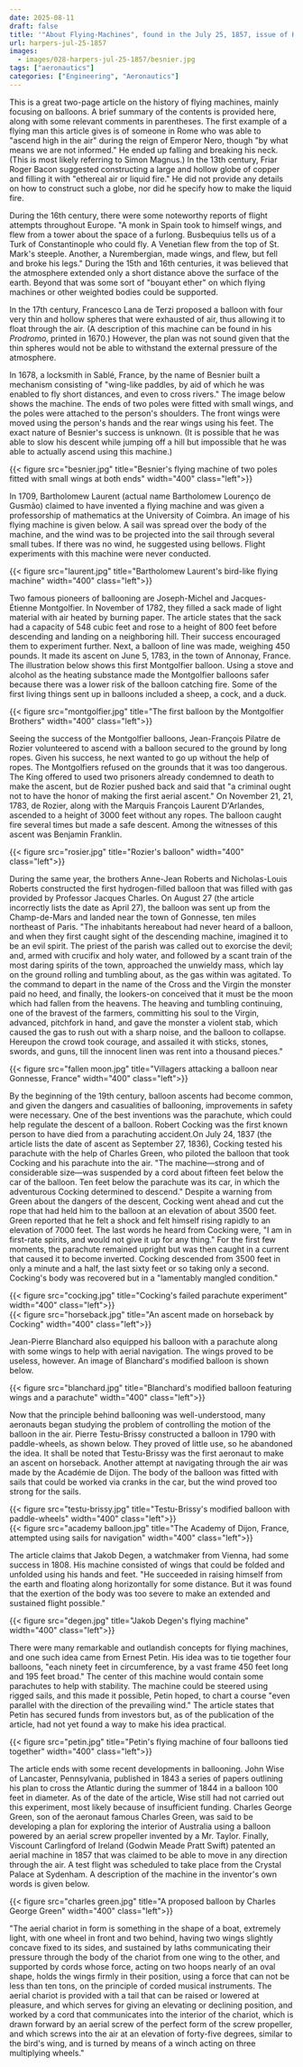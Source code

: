 ```yaml
---
date: 2025-08-11
draft: false
title: '"About Flying-Machines", found in the July 25, 1857, issue of Harper''s Weekly (1857)'
url: harpers-jul-25-1857
images:
  - images/028-harpers-jul-25-1857/besnier.jpg
tags: ["aeronautics"]
categories: ["Engineering", "Aeronautics"]
---
```

This is a great two-page article on the history of flying machines, mainly focusing on balloons. A brief summary of the contents is provided here, along with some relevant comments in parentheses. The first example of a flying man this article gives is of someone in Rome who was able to "ascend high in the air" during the reign of Emperor Nero, though "by what means we are not informed." He ended up falling and breaking his neck. (This is most likely referring to Simon Magnus.) In the 13th century, Friar Roger Bacon suggested constructing a large and hollow globe of copper and filling it with "ethereal air or liquid fire." He did not provide any details on how to construct such a globe, nor did he specify how to make the liquid fire.

During the 16th century, there were some noteworthy reports of flight attempts throughout Europe. "A monk in Spain took to himself wings, and flew from a tower about the space of a furlong. Busbequius tells us of a Turk of Constantinople who could fly. A Venetian flew from the top of St. Mark's steeple. Another, a Nurembergian, made wings, and flew, but fell and broke his legs." During the 15th and 16th centuries, it was believed that the atmosphere extended only a short distance above the surface of the earth. Beyond that was some sort of "bouyant ether" on which flying machines or other weighted bodies could be supported.

In the 17th century, Francesco Lana de Terzi proposed a balloon with four very thin and hollow spheres that were exhausted of air, thus allowing it to float through the air. (A description of this machine can be found in his *Prodromo*, printed in 1670.) However, the plan was not sound given that the thin spheres would not be able to withstand the external pressure of the atmosphere.

In 1678, a locksmith in Sabl&#233;, France, by the name of Besnier built a mechanism consisting of "wing-like paddles, by aid of which he was enabled to fly short distances, and even to cross rivers." The image below shows the machine. The ends of two poles were fitted with small wings, and the poles were attached to the person's shoulders. The front wings were moved using the person's hands and the rear wings using his feet. The exact nature of Besnier's success is unknown. (It is possible that he was able to slow his descent while jumping off a hill but impossible that he was able to actually ascend using this machine.)

{{< figure src="besnier.jpg" title="Besnier's flying machine of two poles fitted with small wings at both ends" width="400" class="left">}}

In 1709, Bartholomew Laurent (actual name Bartholomew Louren&#231;o de Gusm&#227;o) claimed to have invented a flying machine and was	given a professorship of mathematics at the University of Coimbra. An image of his flying machine is given below. A sail was spread over the body of the machine, and the wind was to be projected into the sail through several small tubes. If there was no wind, he suggested using bellows. Flight experiments with this machine were never conducted.

{{< figure src="laurent.jpg" title="Bartholomew Laurent's bird-like flying machine" width="400" class="left">}}

Two famous pioneers of ballooning are Joseph-Michel and Jacques-&#201;tienne Montgolfier. In November of 1782, they filled a sack made of light material with air heated by burning paper. The article states that the sack had a capacity of 548 cubic feet and rose to a height of 800 feet before descending and landing on a neighboring hill. Their success encouraged them to experiment further. Next, a balloon of line was made, weighing 450 pounds. It made its ascent on June 5, 1783, in the town of Annonay, France. The illustration below shows this first Montgolfier balloon. Using a stove and alcohol as the heating substance made the Montgolfier balloons safer because there was a lower risk of the balloon catching fire. Some of the first living things sent up in balloons included a sheep, a cock, and a duck.

{{< figure src="montgolfier.jpg" title="The first balloon by the Montgolfier Brothers" width="400" class="left">}}

Seeing the success of the Montgolfier balloons, Jean-Fran&#231;ois Pilatre de Rozier volunteered to ascend with a balloon secured to the ground by long ropes. Given his success, he next wanted to go up without the help of ropes. The Montgolfiers refused on the grounds that it was too dangerous. The King offered to used two prisoners already condemned to death to make the ascent, but de Rozier pushed back and said that "a criminal ought not to have the honor of making the first aerial ascent." On November 21, 21, 1783, de Rozier, along with the Marquis Fran&#231;ois Laurent D'Arlandes, ascended to a height of 3000 feet without any ropes. The balloon caught fire several times but made a safe descent. Among the witnesses of this ascent was Benjamin Franklin.

{{< figure src="rosier.jpg" title="Rozier's balloon" width="400" class="left">}}

During the same year, the brothers Anne-Jean Roberts and Nicholas-Louis Roberts constructed the first hydrogen-filled balloon that was filled with gas provided by Professor Jacques Charles. On August 27 (the article incorrectly lists the date as April 27), the balloon was sent up from the Champ-de-Mars and landed near the town of Gonnesse, ten miles northeast of Paris. "The inhabitants hereabout had never heard of a balloon, and when they first caught sight of the descending machine, imagined it to be an evil spirit. The priest of the parish was called out to exorcise the devil; and, armed with crucifix and holy water, and followed by a scant train of the most daring spirits of the town, approached the unwieldy mass, which lay on the ground rolling and tumbling about, as the gas within was agitated. To the command to depart in the name of the Cross and the Virgin the monster paid no heed, and finally, the lookers-on conceived that it must be the moon which had fallen from the heavens. The heaving and tumbling continuing, one of the bravest of the farmers, committing his soul to the Virgin, advanced, pitchfork in hand, and gave the monster a violent stab, which caused the gas to rush out with a sharp noise, and the balloon to collapse. Hereupon the crowd took courage, and assailed it with sticks, stones, swords, and guns, till the innocent linen was rent into a thousand pieces."

{{< figure src="fallen moon.jpg" title="Villagers attacking a balloon near Gonnesse, France" width="400" class="left">}}

By the beginning of the 19th century, balloon ascents had become common, and given the dangers and casualities of ballooning, improvements in safety were necessary. One of the best inventions was the parachute, which could help regulate the descent of a balloon. Robert Cocking was the first known person to have died from a parachuting accident.On July 24, 1837 (the article lists the date of ascent as September 27, 1836), Cocking tested his parachute with the help of Charles Green, who piloted the balloon that took Cocking and his parachute into the air. "The machine&mdash;strong and of considerable size&mdash;was suspended by a cord about fifteen feet below the car of the balloon. Ten feet below the parachute was its car, in which the adventurous Cocking determined to descend." Despite a warning from Green about the dangers of the descent, Cocking went ahead and cut the rope that had held him to the balloon at an elevation of about 3500 feet. Green reported that he felt a shock and felt himself rising rapidly to an elevation of 7000 feet. The last words he heard from Cocking were, "I am in first-rate spirits, and would not give it up for any thing." For the first few moments, the parachute remained upright but was then caught in a current that caused it to become inverted. Cocking descended from 3500 feet in only a minute and a half, the last sixty feet or so taking only a second. Cocking's body was recovered but in a "lamentably mangled condition."

{{< figure src="cocking.jpg" title="Cocking's failed parachute experiment" width="400" class="left">}}\
{{< figure src="horseback.jpg" title="An ascent made on horseback by Cocking" width="400" class="left">}}

Jean-Pierre Blanchard also equipped his balloon with a parachute along with some wings to help with aerial navigation. The wings proved to be useless, however. An image of Blanchard's modified balloon is shown below.

{{< figure src="blanchard.jpg" title="Blanchard's modified balloon featuring wings and a parachute" width="400" class="left">}}

Now that the principle behind ballooning was well-understood, many aeronauts began studying the problem of controlling the motion of the balloon in the air. Pierre Testu-Brissy constructed a balloon in 1790 with paddle-wheels, as shown below. They proved of little use, so he abandoned the idea. It shall be noted that Testu-Brissy was the first aeronaut to make an ascent on horseback. Another attempt at navigating through the air was made by the Acad&#233;mie de Dijon. The body of the balloon was fitted with sails that could be worked via cranks in the car, but the wind proved too strong for the sails.

{{< figure src="testu-brissy.jpg" title="Testu-Brissy's modified balloon with paddle-wheels" width="400" class="left">}}\
{{< figure src="academy balloon.jpg" title="The Academy of Dijon, France, attempted using sails for navigation" width="400" class="left">}}

The article claims that Jakob Degen, a watchmaker from Vienna, had some success in 1808. His machine consisted of wings that could be folded and unfolded using his hands and feet. "He succeeded in raising himself from the earth and floating along horizontally for some distance. But it was found that the exertion of the body was too severe to make an extended and sustained flight possible."

{{< figure src="degen.jpg" title="Jakob Degen's flying machine" width="400" class="left">}}

There were many remarkable and outlandish concepts for flying machines, and one such idea came from Ernest Petin. His idea was to tie together four balloons, "each ninety feet in circumference, by a vast frame 450 feet long and 195 feet broad." The center of this machine would contain some parachutes to help with stability. The machine could be steered using rigged sails, and this made it possible, Petin hoped, to chart a course "even parallel with the direction of the prevailing wind." The article states that Petin has secured funds from investors but, as of the publication of the article, had not yet found a way to make his idea practical.

{{< figure src="petin.jpg" title="Petin's flying machine of four balloons tied together" width="400" class="left">}}

The article ends with some recent developments in ballooning. John Wise of Lancaster, Pennsylvania, published in 1843 a series of papers outlining his plan to cross the Atlantic during the summer of 1844 in a balloon 100 feet in diameter. As of the date of the article, Wise still had not carried out this experiment, most likely because of insufficient funding. Charles George Green, son of the aeronaut famous Charles Green, was said to be developing a plan for exploring the interior of Australia using a balloon powered by an aerial screw propeller invented by a Mr. Taylor. Finally, Viscount Carlingford of Ireland (Godwin Meade Pratt Swift) patented an aerial machine in 1857 that was claimed to be able to move in any direction through the air. A test flight was scheduled to take place from the Crystal Palace at Sydenham. A description of the machine in the inventor's own words is given below.

{{< figure src="charles green.jpg" title="A proposed balloon by Charles George Green" width="400" class="left">}}

"The aerial chariot in form is something in the shape of a boat, extremely light, with one wheel in front and two behind, having two wings slightly concave fixed to its sides, and sustained by laths communicating their pressure through the body of the chariot from one wing to the other, and supported by cords whose force, acting on two hoops nearly of an oval shape, holds the wings firmly in their position, using a force that can not be less than ten tons, on the principle of corded musical instruments. The aerial chariot is provided with a tail that can be raised or lowered at pleasure, and which serves for giving an elevating or declining position, and worked by a cord that communicates into the interior of the chariot, which is drawn forward by an aerial screw of the perfect form of the screw propeller, and which screws into the air at an elevation of forty-five degrees, similar to the bird's wing, and is turned by means of a winch acting on three multiplying wheels."
